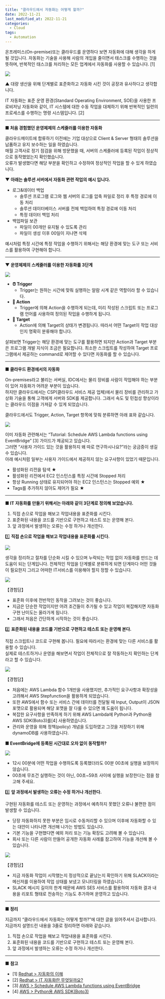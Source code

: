 ```yaml
---
title: "클라우드에서 자동화는 어떻게 할까?"
date: 2022-11-21
last_modified_at: 2022-11-21
categories:
  - Cloud
tags:
  - Automation
---
```



온프레미스(On-premise)또는 클라우드를 운영하다 보면 자동화에 대해 생각을 하게 될 것입니다. 자동화는 기술을 사용해 사람의 개입을 줄이면서 태스크를 수행하는 것을 뜻하며, 반복적인 태스크를 처리하는 모든 업계에서 자동화를 사용할 수 있습니다. [1]

![](/images/2022-11-21-automation/Untitled.png)

▲ 대량 생산을 위해 단계별로 표준화하고 자동화 시킨 것이 공장과 유사하다고 생각합니다.

IT 자동화는 표준 운영 환경(Standard Operating Environment, SOE)을 사용한 프로비저닝 자동화와 같이, IT 시스템에 대한 수동 작업을 대체하기 위해 반복적인 일련의 프로세스를 수행하는 명령 시스템입니다. [2]

---

**■ 처음 경험했던 운영체제의 스케줄러를 이용한 자동화**

클라우드메이트에 합류하기 이전에는 기업 대상으로 Client & Server 형태의 솔루션을 납품하고 유지 보수하는 일을 하였습니다.  
매월 고객사로 정기 점검을 위해 방문했을 때, 서버의 스케줄러에 등록된 작업이 정상적으로 동작했었는지 확인했습니다.  
오류가 발생했다면 해당 부분을 확인하고 수정하여 정상적인 작업을 할 수 있게 하였습니다.

 

**▼ 아래는 솔루션 서버에서 자동화 관련 작업의 예시 입니다.**

- 로그&데이터 백업
    - 솔루션 프로그램 로그와 웹 서버의 로그를 압축 파일로 정리 후 특정 경로에 이동 처리
    - 솔루션 데이터베이스 서버를 전체 백업하여 특정 경로에 이동 처리
    - 특정 데이터 백업 처리
- 백업파일 보관
    - 파일이 00개만 유지될 수 있도록 관리
    - 파일이 생성 이후 00일이 지나면 삭제

예시처럼 특정 시간에 특정 작업을 수행하기 위해서는 해당 환경에 맞는 도구 또는 서비스를 활용하여 구현해야 합니다.

---

**▼ 운영체제의 스케줄러를 이용한 자동화를 3단계**

![](/images/2022-11-21-automation/Untitled%201.png)

- **⏰ Trigger**
    - Trigger는 원하는 시간에 맞춰 실행하는 알람 시계 같은 역할이라 할 수 있습니다.
- **🚀 Action**
    - Trigger에 의해 Action을 수행하게 되는데, 
    미리 작성된 스크립트 또는 프로그램 언어를 사용하여 정의된 작업을 수행하게 됩니다.
- **🏁 Target**
    - Action에 의해 Target의 상태가 변경됩니다.
    따라서 어떤 Target이 작업 대상인지 명확히 분류해야 합니다.

살펴보면 Trigger는 해당 환경에 맞는 도구를 활용하면 되지만 Action과 Target 부분은 프로그램 개발 지식이 조금은 필요합니다. 최소한 스크립트를 작성하여 Target 프로그램에서 제공하는 command로 제어할 수 있다면 자동화를 할 수 있습니다.

---

**■ 클라우드 환경에서의 자동화**

On-premises라고 불리는 서버실, IDC에서는 물리 장비를 사람이 작업해야 하는 부분이 있어 자동화가 어려운 부분이 있습니다.  
하지만 클라우드에서는 CSP(클라우드 서비스 제공 업체)에서 물리 장비를 관리하고 가상화 기술을 통해 고객에게 서버와 SDK를 제공합니다. 그래서 속도 및 민첩성 향상이라는 클라우드 이점을 가져갈 수 있게 되었습니다.

클라우드에서도 Trigger, Action, Target 항목에 맞춰 분류하면 아래 표와 같습니다.

![](/images/2022-11-21-automation/Untitled%202.png)

이미 자동화 관련해서는 “Tutorial: Schedule AWS Lambda functions using EventBridge” [3] 가이드가 제공되고 있습니다.  
그러면 “사용자 가이드 있는 것을 활용하지 왜 따로 연구하시나요?”라는 궁금증이 생길 수 있습니다.  
아래 예시처럼 일부는 사용자 가이드에서 제공하지 않는 요구사항이 있었기 때문입니다.

- 활성화된 리전을 탐색 ★
- 활성화된 리전에서 EC2 인스턴스를 특정 시간에 Stopped 처리
- 항상 Running 상태로 유지되어야 하는 EC2 인스턴스는 Stopped 예외 ★
- Tags를 추가하지 않아도 제어가 필요 ★

---

**■ IT 자동화를 만들기 위해서는 아래와 같이 3단계로 정의해 보았습니다.**

1. 직접 손으로 작업을 해보고 작업내용을 표준화를 시킨다.
2. 표준화된 내용을 코드를 기반으로 구현하고 테스트 또는 운영해 본다.
3. 앞 과정에서 발생하는 오류는 수정 하거나 개선한다.

1️⃣ **직접 손으로 작업을 해보고 작업내용을 표준화를 시킨다.**

![](/images/2022-11-21-automation/Untitled%203.png)

생각을 정리하고 절차를 단순화 시킬 수 있으며 누락되는 작업 없이 자동화를 만드는 데 도움이 되는 단계입니다. 전체적인 작업을 단계별로 분류하게 되면 단계마다 어떤 것들이 필요한지 그리고 어떠한 IT서비스를 이용해야 할지 정할 수 있습니다.

![](/images/2022-11-21-automation/Untitled%204.png)

【경험담】 
- 표준화 이후에 전반적인 동작을 그려보는 것이 좋습니다.
- 지금은 단순한 작업이지만 어려 조건들이 추가될 수 있고 작업이 복잡해지면 자동화 구현 난이도는 올라가게 됩니다.
- 그래서 처음은 간단하게 시작하는 것이 좋습니다.

2️⃣ **표준화된 내용을 코드를 기반으로 구현하고 테스트 또는 운영해 본다.**

직접 스크립트나 코드로 구현해 봅니다. 필요에 따라서는 환경에 맞는 다른 서비스를 활용할 수 있습니다.  
실제로 테스트하거나 운영을 해보면서 작업이 전체적으로 잘 작동하는지 확인하는 단계라고 할 수 있습니다.

![](/images/2022-11-21-automation/Untitled%205.png)

【경험담】 
- 처음에는 AWS Lambda 함수 1개만을 사용했지만, 추가적인 요구사항과 확장성을 고려해서 AWS Stepfunction을 활용하게 되었습니다. 
- 또한 AWS에서 함수 또는 서비스 간에 데이터를 전달될 때 Input, Output이 JSON 포맷으로 활용되며 해당 포맷을 잘 다룰 수 있으면 꽤 도움이 됩니다. 
- 복잡한 요구사항을 만족하게 하기 위해 AWS Lambda에 Python과 Python용 AWS SDK(Boto3)를[4] 사용하였습니다. 
- 관리와 운영을 위해 정책(policy) 개념을 도입하였고 그것을 저장하기 위해 dynamoDB를 사용하였습니다.

**■ EventBridge에 등록된 시간대로 오차 없이 동작할까?**

![](/images/2022-11-21-automation/Untitled%206.png)

- 12시 00분에 어떤 작업을 수행하도록 등록했더라도 00분 00초에 실행을 보장하지 않습니다.
- 00초에 무조건 실행하는 것이 아닌, 00초~59초 사이에 실행을 보장한다는 점을 참고해 주세요.

3️⃣ **앞 과정에서 발생하는 오류는 수정 하거나 개선한다.**

구현된 자동화를 테스트 또는 운영하는 과정에서 예측하지 못했던 오류나 불편한 점이 발생할 수 있습니다. 

- 당장 자동화하지 못한 부분은 임시로 수동처리할 수 있으며 이후에 자동화할 수 있는 대안이 나타나면 개선해 나가는 방법도 있습니다.
- 기본 기능을 구현했다면 예외 처리 또는 기능 확장도 고려해 볼 수 있습니다.
- 회사 또는 다른 사람이 만들어 공개한 자동화 사례를 참고하여 기능을 개선해 볼 수 있습니다.

![](/images/2022-11-21-automation/Untitled%207.png)

【경험담】 
- 지금 자동화 작업이 시작했는지 정상적으로 끝났는지 확인하기 위해 SLACK이라는 메신저를 이용하여 작업 상태를 보냈고 모니터링을 하였습니다. 
- SLACK 메시지 길이의 한계 때문에 AWS SES 서비스를 활용하여 자동화 결과 내용을 리포트 형태로 전송하는 기능도 추가하며 운영하고 있습니다.

---

**■ 정리**

지금까지 “클라우드에서 자동화는 어떻게 할까?”에 대한 글을 읽어주셔서 감사합니다.  
지금까지 설명드린 내용을 3줄로 정리하면 아래와 같습니다.

1. 직접 손으로 작업을 해보고 작업내용을 표준화를 시킨다.
2. 표준화된 내용을 코드를 기반으로 구현하고 테스트 또는 운영해 본다.
3. 앞 과정에서 발생하는 오류는 수정 하거나 개선한다.

---

■ **참고**

- [1] [Redhat > 자동화의 이해](https://www.redhat.com/ko/topics/automation)
- [2] [Redhat > IT 자동화란 무엇일까요?](https://www.redhat.com/ko/topics/automation/whats-it-automation)
- [3] [AWS > Schedule AWS Lambda functions using EventBridge](https://docs.aws.amazon.com/eventbridge/latest/userguide/eb-run-lambda-schedule.html)
- [4] [AWS > Python용 AWS SDK(Boto3)](https://aws.amazon.com/ko/sdk-for-python/)